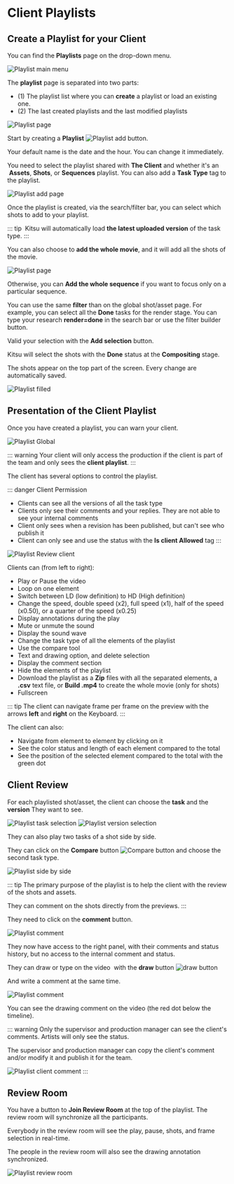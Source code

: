# Client Playlists

## Create a Playlist for your Client


You can find the **Playlists** page on the drop-down menu.

![Playlist main menu](../img/getting-started/drop_down_menu_playlist.png)

The **playlist** page is separated into two parts:

- (1) The playlist list where you can **create** a playlist or load an existing one.
- (2) The last created playlists and the last modified playlists

![Playlist page](../img/getting-started/playlist_page.png)

Start by creating a **Playlist**
![Playlist add button](../img/getting-started/playlist_add_button.png). 


Your default name
is the date and the hour. You can change it immediately. 


You need to select the playlist shared with **The Client** and whether it's an  **Assets**, **Shots**, or **Sequences** playlist.
You can also add a **Task Type** tag to the playlist.

![Playlist add page](../img/getting-started/playlist_add_page_client.png)

Once the playlist is created, via the search/filter bar, you can select which shots to add
to your playlist.

::: tip
 Kitsu will automatically load **the latest uploaded version** of the task type.
:::


You can also choose to **add the whole movie**, and it will add all the shots of the movie.

![Playlist page](../img/getting-started/playlist_example_client.png)

Otherwise, you can **Add the whole sequence** if you want to focus only on a particular sequence.

You can use the same **filter** than on the global shot/asset page. For example, you can select all the
**Done** tasks for the render stage.
You can type your research **render=done** in the search bar or use the filter builder button. 

Valid your selection with the **Add selection** button.


Kitsu will select the shots with the **Done** status at the **Compositing** stage.


The shots appear on the top part of the screen. Every change are
automatically saved.


![Playlist filled](../img/getting-started/playlist_example_filled_client.png)



## Presentation of the Client Playlist

Once you have created a playlist, you can warn your client.


![Playlist Global](../img/getting-started/playlist_global_client.png)

::: warning
Your client will only access the production if the client is part of the team and only sees the **client playlist**.
:::

The client has several options to control the playlist.

::: danger Client Permission
- Clients can see all the versions of all the task type
- Clients only see their comments and your replies. They are not able to see your internal comments
- Client only sees when a revision has been published, but can't see who publish it
- Client can only see and use the status with the **Is client Allowed** tag
:::


![Playlist Review client](../img/getting-started/playlist_review_client.png)


Clients can (from left to right):
* Play or Pause the video
* Loop on one element
* Switch between LD (low definition) to HD (High definition)
* Change the speed, double speed (x2), full speed (x1), half of the speed (x0.50), or a quarter of the speed (x0.25)
* Display annotations during the play
* Mute or unmute the sound
* Display the sound wave
* Change the task type of all the elements of the playlist
* Use the compare tool
* Text and drawing option, and delete selection
* Display the comment section
* Hide the elements of the playlist
* Download the playlist as a **Zip** files with all the separated elements, a **.csv** text file, or **Build .mp4** to create the whole movie (only for shots)
* Fullscreen

::: tip
The client can navigate frame per frame on the preview with the arrows **left** and **right** on the Keyboard.
:::

The client can also:
* Navigate from element to element by clicking on it
* See the color status and length of each element compared to the total
* See the position of the selected element compared to the total with the green dot

## Client Review

For each playlisted shot/asset, the client can choose the **task** and the
**version** They want to see.

![Playlist task selection](../img/getting-started/playlist_task_selection.png)
![Playlist version selection](../img/getting-started/playlist_version_selection.png)

They can also play two tasks of a shot side by side.

They can click on the **Compare** button ![Compare button](../img/getting-started/compare_button.png) and choose the second task type.

![Playlist side by side](../img/getting-started/playlist_side_by_side.png)


::: tip
The primary purpose of the playlist is to help the client with the review of the shots and assets.

They can comment on the shots directly from the previews.
:::



They need to click on the **comment** button.

![Playlist comment](../img/getting-started/playlist_comment_button_client.png)

They now have access to the right panel, with their comments and status history, but no access to the internal comment and status.

They can draw or type on the video  with the **draw** button ![draw button](../img/getting-started/draw.png)

And write a comment at the same time.

![Playlist comment](../img/getting-started/playlist_comment_client.png)

You can see the drawing comment on the video (the red dot below the timeline).

::: warning 
Only the supervisor and production manager can see the client's comments.
Artists will only see the status.

The supervisor and production manager can copy the client's comment and/or modify it and publish it for the team.

![Playlist client comment](../img/getting-started/client_comment.png)
:::




## Review Room

You have a button to **Join Review Room** at the top of the playlist. The review room will synchronize all the participants.

Everybody in the review room will see the play, pause, shots, and frame selection in real-time.

The people in the review room will also see the drawing annotation synchronized.

![Playlist review room](../img/getting-started/playlist_review_room.png)

